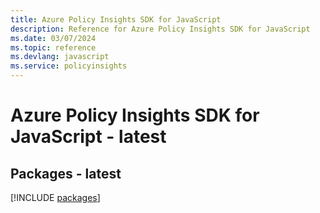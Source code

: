 ```yaml
---
title: Azure Policy Insights SDK for JavaScript
description: Reference for Azure Policy Insights SDK for JavaScript
ms.date: 03/07/2024
ms.topic: reference
ms.devlang: javascript
ms.service: policyinsights
---
```

# Azure Policy Insights SDK for JavaScript - latest
## Packages - latest
[!INCLUDE [packages](policy-insights-index.md)]